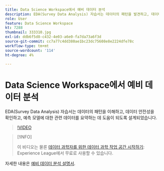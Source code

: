```yaml
---
title: Data Science Workspace에서 예비 데이터 분석
description: EDA(Survey Data Analysis) 자습서는 데이터의 패턴을 발견하고, 데이터 안전성을 확인하고, 예측 모델에 대한 관련 데이터를 요약하는 데 도움이 되도록 설계되었습니다.
role: User
feature: Data Science Workspace
kt: 7288
thumbnail: 333310.jpg
exl-id: ddb6f5d8-c432-4e03-a6e0-fa7da73a6f3d
source-git-commit: cc7a77c4dd380ae1bc23dc75608e8e2224dfe78c
workflow-type: tm+mt
source-wordcount: '114'
ht-degree: 4%

---
```


# Data Science Workspace에서 예비 데이터 분석

EDA(Survey Data Analysis) 자습서는 데이터의 패턴을 이해하고, 데이터 안전성을 확인하고, 예측 모델에 대한 관련 데이터를 요약하는 데 도움이 되도록 설계되었습니다.

>[!VIDEO](https://video.tv.adobe.com/v/333310)

>[!INFO]
>
> 이 비디오는 물론 [데이터 과학자를 위한 데이터 과학 작업 공간 시작하기](https://experienceleague.adobe.com/?recommended=ExperiencePlatform-U-1-2021.1.dsw): Experience League에서 무료로 사용할 수 있습니다.

자세한 내용은 [예비 데이터 분석 설명서](https://experienceleague.adobe.com/docs/experience-platform/data-science-workspace/jupyterlab/eda-notebook.html?lang=en).
